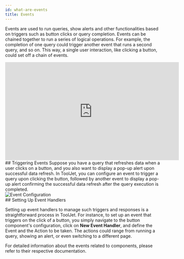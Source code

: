 ```yaml
---
id: what-are-events
title: Events
---
```


Events are used to run queries, show alerts and other functionalities based on triggers such as button clicks or query completion. Events can be chained together to run a series of logical operations. For example, the completion of one query could trigger another event that runs a second query, and so on. This way, a single user interaction, like clicking a button, could set off a chain of events.

<div class="video-container">
    <iframe width="560" height="315" src="https://www.youtube.com/embed/sy3W1wyv9k0?si=t_FdABU4ttZieCAh&rel=0" frameborder="0" allow="accelerometer; autoplay; encrypted-media; gyroscope; picture-in-picture" allowfullscreen></iframe>
</div>

<div>
## Triggering Events
Suppose you have a query that refreshes data when a user clicks on a button, and you also want to display a pop-up alert upon successful data refresh. In ToolJet, you can configure an event to trigger a query upon clicking the button, followed by another event to display a pop-up alert confirming the successful data refresh after the query execution is completed.

<div style={{textAlign: 'center'}}>
    <img className="screenshot-full" src="/img/tooljet-concepts/what-are-events/events-configuration.png" alt="Event Configuration" />
</div>

</div>

<div>
## Setting Up Event Handlers

Setting up event handlers to manage such triggers and responses is a straightforward process in ToolJet. For instance, to set up an event that triggers on the click of a button, you simply navigate to the button component's configuration, click on **New Event Handler**, and define the Event and the Action to be taken. The actions could range from running a query, showing an alert, or even switching to a different page. 

</div>

For detailed information about the events related to components, please refer to their respective documentation.

